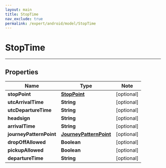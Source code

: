```yaml
---
layout: main
title: StopTime
nav_exclude: true
permalink: /expert/android/model/StopTime
---
```


# StopTime

---

## Properties

Name | Type | Note
---- | ---- | ----
**stopPoint** | [**StopPoint**](StopPoint.md) | [optional] 
**utcArrivalTime** | **String** | [optional] 
**utcDepartureTime** | **String** | [optional] 
**headsign** | **String** | [optional] 
**arrivalTime** | **String** | [optional] 
**journeyPatternPoint** | [**JourneyPatternPoint**](JourneyPatternPoint.md) | [optional] 
**dropOffAllowed** | **Boolean** | [optional] 
**pickupAllowed** | **Boolean** | [optional] 
**departureTime** | **String** | [optional] 

